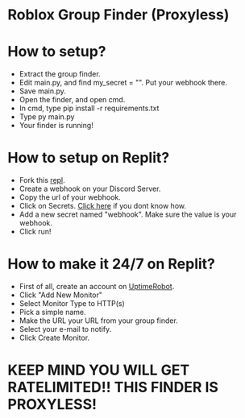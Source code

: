 # Roblox Group Finder (Proxyless)

# How to setup?
- Extract the group finder.
- Edit main.py, and find my_secret = "". Put your webhook there.
- Save main.py.
- Open the finder, and open cmd.
- In cmd, type pip install -r requirements.txt
- Type py main.py
- Your finder is running!

# How to setup on Replit?
- Fork this [repl](https://replit.com/@Zkoo/Roblox-Group-Finder-Proxyless?v=1).
- Create a webhook on your Discord Server.
- Copy the url of your webhook.
- Click on Secrets. [Click here](https://imgur.com/a/8gsFOWJ) if you dont know how.
- Add a new secret named "webhook". Make sure the value is your webhook.
- Click run!

# How to make it 24/7 on Replit?
- First of all, create an account on [UptimeRobot](https://uptimerobot.com/).
- Click "Add New Monitor"
- Select Monitor Type to HTTP(s)
- Pick a simple name.
- Make the URL your URL from your group finder.
- Select your e-mail to notify.
- Click Create Monitor.

# KEEP MIND YOU WILL GET RATELIMITED!! THIS FINDER IS PROXYLESS!

